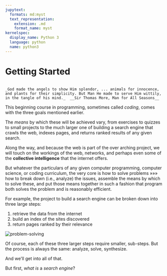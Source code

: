 ```yaml
---
jupytext:
  formats: md:myst
  text_representation:
    extension: .md
    format_name: myst
kernelspec:
  display_name: Python 3
  language: python
  name: python3
---
```


# Getting Started


```{admonition} Programming is Problem Solving

_God made the angels to show Him splendor, ... animals for innocence, and plants for their simplicity. But Man He made to serve Him wittily, in the tangle of his mind._  __Sir Thomas More, Man for All Seasons__
```

This beginning course in programming, sometimes called _coding_, comes with the three goals mentioned earlier.

The _means_ by which these will be achieved vary, from exercises to quizzes to small projects to the much larger one of building a search engine that crawls the web, indexes pages, and returns ranked results of any given search.

Along the way, and because the web is part of the over arching project, we will touch on the workings of the web, networks, and perhaps even some of the __collective intelligence__ that the internet offers.

But whatever the particulars of any given computer programming, computer science, or coding curriculum, the very core is how to solve problems »»» how to break down (i.e., analyze) the issues, assemble the means by which to solve these, and put those means together in such a fashion that program both solves the problem and is reasonably efficient.

For example, the project to build a search engine can be broken down into three large steps:

1. retrieve the data from the internet
2. build an index of the sites discovered
3. return pages ranked by their relevance

![problem-solving](assets/images/problem-solving.png)

Of course, each of these three larger steps require smaller, sub-steps.  But the process is always the same: analyze, solve, synthesize.

And we'll get into all of that.

But first, _what is_ a _search engine_?